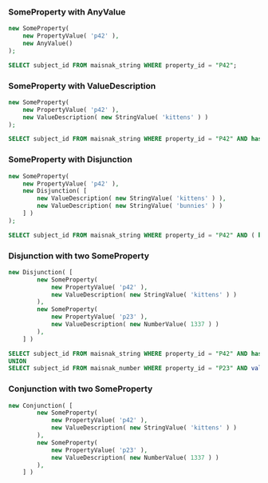 ### SomeProperty with AnyValue


```php
new SomeProperty(
	new PropertyValue( 'p42' ),
	new AnyValue()
);
```

```sql
SELECT subject_id FROM maisnak_string WHERE property_id = "P42";
```

### SomeProperty with ValueDescription


```php
new SomeProperty(
	new PropertyValue( 'p42' ),
	new ValueDescription( new StringValue( 'kittens' ) )
);
```

```sql
SELECT subject_id FROM maisnak_string WHERE property_id = "P42" AND hash = "kittens";
```

### SomeProperty with Disjunction


```php
new SomeProperty(
	new PropertyValue( 'p42' ),
	new Disjunction( [
		new ValueDescription( new StringValue( 'kittens' ) ),
		new ValueDescription( new StringValue( 'bunnies' ) )
	] )
);
```

```sql
SELECT subject_id FROM maisnak_string WHERE property_id = "P42" AND ( hash = "kittens" OR hash = "bunnies" );
```

### Disjunction with two SomeProperty


```php
new Disjunction( [
		new SomeProperty(
        	new PropertyValue( 'p42' ),
        	new ValueDescription( new StringValue( 'kittens' ) )
        ),
        new SomeProperty(
			new PropertyValue( 'p23' ),
			new ValueDescription( new NumberValue( 1337 ) )
		),
	] )
```

```sql
SELECT subject_id FROM maisnak_string WHERE property_id = "P42" AND hash = "kittens"
UNION
SELECT subject_id FROM maisnak_number WHERE property_id = "P23" AND value = 1337;
```

### Conjunction with two SomeProperty


```php
new Conjunction( [
		new SomeProperty(
        	new PropertyValue( 'p42' ),
        	new ValueDescription( new StringValue( 'kittens' ) )
        ),
        new SomeProperty(
			new PropertyValue( 'p23' ),
			new ValueDescription( new NumberValue( 1337 ) )
		),
	] )
```

```sql

```